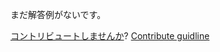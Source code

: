 
まだ解答例がないです。

[コントリビュートしませんか](https://github.com/BFEdev/BFE.dev-solutions/blob/main/typescript/implement-Pick-T-K_ja.md)?  [Contribute guidline](https://github.com/BFEdev/BFE.dev-solutions#how-to-contribute)
